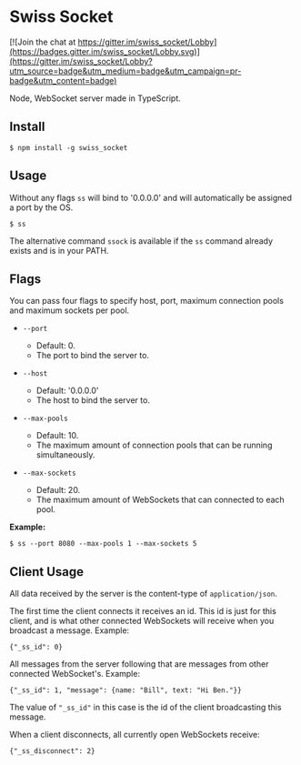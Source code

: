 # Swiss Socket

[![Join the chat at https://gitter.im/swiss_socket/Lobby](https://badges.gitter.im/swiss_socket/Lobby.svg)](https://gitter.im/swiss_socket/Lobby?utm_source=badge&utm_medium=badge&utm_campaign=pr-badge&utm_content=badge)

Node, WebSocket server made in TypeScript.

## Install

    $ npm install -g swiss_socket

## Usage

Without any flags `ss` will bind to '0.0.0.0' and will automatically be assigned a port by the OS.

    $ ss

The alternative command `ssock` is available if the `ss` command already exists and is in your PATH.

## Flags

You can pass four flags to specify host, port, maximum connection pools and maximum sockets per pool.

- `--port`
    - Default: 0.
    - The port to bind the server to.

- `--host`
    - Default: '0.0.0.0'
    - The host to bind the server to.

- `--max-pools`
    - Default: 10.
    - The maximum amount of connection pools that can be running simultaneously.

- `--max-sockets`
    - Default: 20.
    - The maximum amount of WebSockets that can connected to each pool.

**Example:**

    $ ss --port 8080 --max-pools 1 --max-sockets 5

## Client Usage

All data received by the server is the content-type of `application/json`.

The first time the client connects it receives an id. This id is just for this client, and is what other connected WebSockets will receive when you broadcast a message. Example:

    {"_ss_id": 0}

All messages from the server following that are messages from other connected WebSocket's. Example:

    {"_ss_id": 1, "message": {name: "Bill", text: "Hi Ben."}}

The value of `"_ss_id"` in this case is the id of the client broadcasting this message.

When a client disconnects, all currently open WebSockets receive:

    {"_ss_disconnect": 2}
